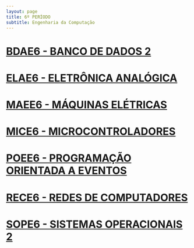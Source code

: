 ```yaml
---
layout: page
title: 6º PERÍODO 
subtitle: Engenharia da Computação
---
```


# [BDAE6 - BANCO DE DADOS 2](cursos/6periodo/bdae6.md) 
# [ELAE6 - ELETRÔNICA ANALÓGICA](cursos/6periodo/elae6.md) 
# [MAEE6 - MÁQUINAS ELÉTRICAS](cursos/6periodo/maee6.md) 
# [MICE6 - MICROCONTROLADORES](cursos/6periodo/mice6.md) 
# [POEE6 - PROGRAMAÇÃO ORIENTADA A EVENTOS](cursos/6periodo/poee6.md) 
# [RECE6 - REDES DE COMPUTADORES](cursos/6periodo/rece6.md) 
# [SOPE6 - SISTEMAS OPERACIONAIS 2](cursos/6periodo/sope6.md) 

